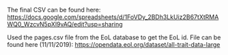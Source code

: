 The final CSV can be found here:
    https://docs.google.com/spreadsheets/d/1FoVDy_2BDh3LkUiz2B67tXtRMAWQ0_WzcvN5pXl9vAQ/edit?usp=sharing

Used the pages.csv file from the EoL database to get the EoL id. File can be found here (11/11/2019):
    https://opendata.eol.org/dataset/all-trait-data-large 
